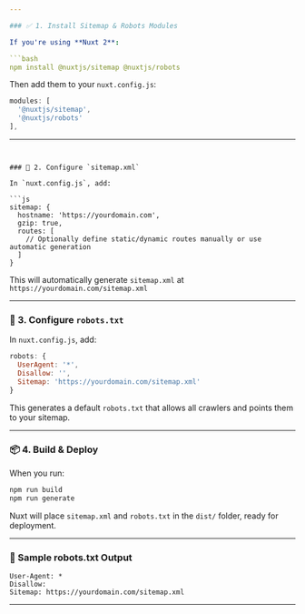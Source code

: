 ```yaml
---

### ✅ 1. Install Sitemap & Robots Modules

If you're using **Nuxt 2**:

```bash
npm install @nuxtjs/sitemap @nuxtjs/robots
```

Then add them to your `nuxt.config.js`:

```js
modules: [
  '@nuxtjs/sitemap',
  '@nuxtjs/robots'
],
```

---
```


### 📄 2. Configure `sitemap.xml`

In `nuxt.config.js`, add:

```js
sitemap: {
  hostname: 'https://yourdomain.com',
  gzip: true,
  routes: [
    // Optionally define static/dynamic routes manually or use automatic generation
  ]
}
```

This will automatically generate `sitemap.xml` at `https://yourdomain.com/sitemap.xml`

---

### 🤖 3. Configure `robots.txt`

In `nuxt.config.js`, add:

```js
robots: {
  UserAgent: '*',
  Disallow: '',
  Sitemap: 'https://yourdomain.com/sitemap.xml'
}
```

This generates a default `robots.txt` that allows all crawlers and points them to your sitemap.

---

### 📦 4. Build & Deploy

When you run:

```bash
npm run build
npm run generate
```

Nuxt will place `sitemap.xml` and `robots.txt` in the `dist/` folder, ready for deployment.

---

### 📌 Sample robots.txt Output

```
User-Agent: *
Disallow:
Sitemap: https://yourdomain.com/sitemap.xml
```

---
